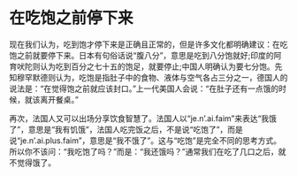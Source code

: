 # 在吃饱之前停下来

现在我们认为，吃到饱才停下来是正确且正常的，但是许多文化都明确建议：在吃饱之前就要停下来。日本有句俗话说“腹八分”，意思是吃到八分饱就好;印度的阿育吠陀则认为吃到百分之七十五的饱足，就要停止;中国人明确认为要七分饱。先知穆罕默德则认为，吃饱是指肚子中的食物、液体与空气各占三分之一，德国人的说法是：“在觉得饱之前就应该封口。”上一代美国人会说：“在肚子还有一点饿的时候，就该离开餐桌。” 

再次，法国人又可以出场分享饮食智慧了。法国人以“je.n’.ai.faim”来表达“我饿了”，意思是“我有饥饿”，法国人吃完饭之后，不是说“吃饱了”，而是说“je.n’.ai.plus.faim”，意思是“我不饿了”。这与“吃饱”是完全不同的思考方式。所以你不该问：“我吃饱了吗？”而是：“我还饿吗？”通常我们在吃了几口之后，就不觉得饿了。